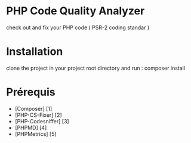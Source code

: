 PHP Code Quality Analyzer
=========
check out and fix your PHP code ( PSR-2 coding standar )

Installation
======================
clone the project in your project root directory and run : composer install 

Prérequis
======================

* [Composer] [1]
* [PHP-CS-Fixer] [2]
* [PHP-Codesniffer] [3]
* [PHPMD] [4]
* [PHPMetrics] [5]
 